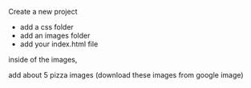 Create a new project
 - add a css folder
 - add an images folder
 - add your index.html file

 inside of the images, 

 add about 5 pizza images (download these images from google image)